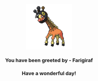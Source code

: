 <p align="center">
    <img src="https://raw.githubusercontent.com/PokeAPI/sprites/master/sprites/pokemon/981.png" width="150" height="150">
</p>
<h3 align="center">You have been greeted by - <b>Farigiraf</b></h3>
<h3 align="center">Have a wonderful day!</h3>
